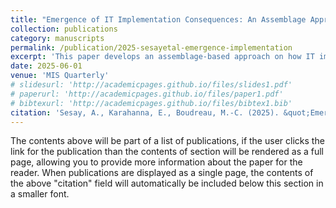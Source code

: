 ```yaml
---
title: "Emergence of IT Implementation Consequences: An Assemblage Approach"
collection: publications
category: manuscripts
permalink: /publication/2025-sesayetal-emergence-implementation
excerpt: 'This paper develops an assemblage-based approach on how IT impementation consequences emerge in organizations.'
date: 2025-06-01
venue: 'MIS Quarterly'
# slidesurl: 'http://academicpages.github.io/files/slides1.pdf'
# paperurl: 'http://academicpages.github.io/files/paper1.pdf'
# bibtexurl: 'http://academicpages.github.io/files/bibtex1.bib'
citation: 'Sesay, A., Karahanna, E., Boudreau, M.-C. (2025). &quot;Emergence of IT Implementation Consequences: An Assemblage Approach.&quot; <i>MIS Quarterly</i>. 49(2), p.643-676.'
---
```

The contents above will be part of a list of publications, if the user clicks the link for the publication than the contents of section will be rendered as a full page, allowing you to provide more information about the paper for the reader. When publications are displayed as a single page, the contents of the above "citation" field will automatically be included below this section in a smaller font.
